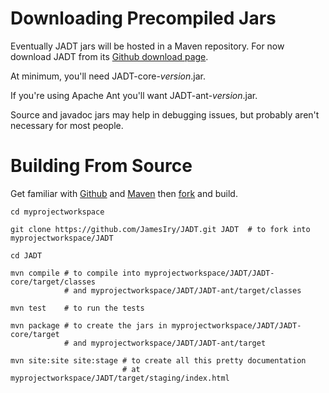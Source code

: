 Downloading Precompiled Jars
============================
Eventually JADT jars will be hosted in a Maven repository. For now download JADT from its [Github download page](https://github.com/JamesIry/JADT/downloads). 

At minimum, you'll need JADT-core-_version_.jar.

If you're using Apache Ant you'll want JADT-ant-_version_.jar.

Source and javadoc jars may help in debugging issues, but probably aren't necessary for most people.

Building From Source
====================
Get familiar with [Github](https://help.github.com/categories/54/articles) and [Maven](http://maven.apache.org/guides/getting-started/index.html) then [fork](https://github.com/jamesiry/JADT/) and build.

    cd myprojectworkspace
    
    git clone https://github.com/JamesIry/JADT.git JADT  # to fork into myprojectworkspace/JADT
    
    cd JADT
    
    mvn compile # to compile into myprojectworkspace/JADT/JADT-core/target/classes 
                # and myprojectworkspace/JADT/JADT-ant/target/classes
                
    mvn test    # to run the tests
    
    mvn package # to create the jars in myprojectworkspace/JADT/JADT-core/target
                # and myprojectworkspace/JADT/JADT-ant/target
                
    mvn site:site site:stage # to create all this pretty documentation 
                             # at myprojectworkspace/JADT/target/staging/index.html
